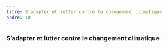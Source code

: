 ```yaml
---
titre: S’adapter et lutter contre le changement climatique
ordre: 10
---
```


### S’adapter et lutter contre le changement climatique